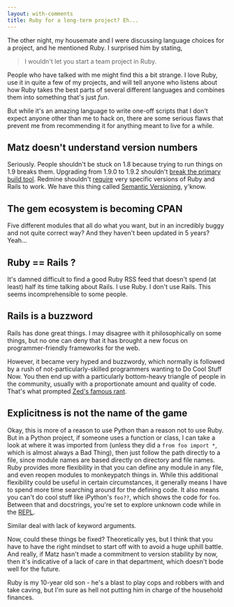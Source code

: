 ```yaml
---
layout: with-comments
title: Ruby for a long-term project? Eh...
---
```


The other night, my housemate and I were discussing language choices for a
project, and he mentioned Ruby.  I surprised him by stating,

> I wouldn't let you start a team project in Ruby.

People who have talked with me might find this a bit strange. I love Ruby, use
it in quite a few of my projects, and will tell anyone who listens about how
Ruby takes the best parts of several different languages and combines them into
something that's just *fun*.

But while it's an amazing language to write one-off scripts that I don't expect
anyone other than me to hack on, there are some serious flaws that prevent me
from recommending it for anything meant to live for a while.

## Matz doesn't understand version numbers

Seriously. People shouldn't be stuck on 1.8 because trying to run things on 1.9
breaks them. Upgrading from 1.9.0 to 1.9.2 shouldn't [break the primary build
tool]. Redmine shouldn't [require] very specific versions of Ruby and Rails to
work.  We have this thing called [Semantic Versioning], y'know.

[break the primary build tool]: /2010/10/25/fixing-rake-in-ruby-1.9.2.html
[require]: http://www.redmine.org/wiki/redmine/RedmineInstall
[Semantic Versioning]: http://semver.org/

## The gem ecosystem is becoming CPAN

Five different modules that all do what you want, but in an incredibly buggy and
not quite correct way? And they haven't been updated in 5 years? Yeah...

## Ruby == Rails ?

It's damned difficult to find a good Ruby RSS feed that doesn't spend (at least)
half its time talking about Rails. I use Ruby. I don't use Rails. This seems
incomprehensible to some people.

## Rails is a buzzword

Rails has done great things. I may disagree with it philosophically on some
things, but no one can deny that it has brought a new focus on
programmer-friendly frameworks for the web.

However, it became very hyped and buzzwordy, which normally is followed by a
rush of not-particularly-skilled programmers wanting to Do Cool Stuff Now. You
then end up with a particularly bottom-heavy triangle of people in the
community, usually with a proportionate amount and quality of code. That's what
prompted [Zed's famous rant].

[Zed's famous rant]: http://web.archive.org/web/20080103072111/http://www.zedshaw.com/rants/rails_is_a_ghetto.html

## Explicitness is not the name of the game

Okay, this is more of a reason to use Python than a reason not to use Ruby. But
in a Python project, if someone uses a function or class, I can take a look at
where it was imported from (unless they did a `from foo import *`, which is
almost always a Bad Thing), then just follow the path directly to a file, since
module names are based directly on directory and file names. Ruby provides more
flexibility in that you can define any module in any file, and even reopen
modules to monkeypatch things in. While this additional flexibility could be
useful in certain circumstances, it generally means I have to spend more time
searching around for the defining code. It also means you can't do cool stuff
like iPython's `foo??`, which shows the code for `foo`. Between that and
docstrings, you're set to explore unknown code while in the [REPL].

Similar deal with lack of keyword arguments.

[REPL]: http://en.wikipedia.org/wiki/REPL

Now, could these things be fixed? Theoretically yes, but I think that you have
to have the right mindset to start off with to avoid a huge uphill battle. And
really, if Matz hasn't made a commitment to version stability by now, then it's
indicative of a lack of care in that department, which doesn't bode well for the
future.

Ruby is my 10-year old son - he's a blast to play cops and robbers with and take
caving, but I'm sure as hell not putting him in charge of the household
finances.
